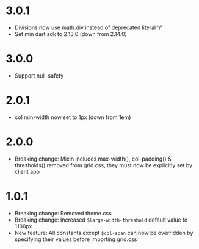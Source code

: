 # 3.0.1
- Divisions now use math.div instead of deprecated literal '/'
- Set min dart sdk to 2.13.0 (down from 2.14.0)
# 3.0.0
- Support null-safety

# 2.0.1
- col min-width now set to 1px (down from 1em)

# 2.0.0
- Breaking change: Mixin includes max-width(), col-padding() & thresholds() removed from grid.css, they must now be explicitly set by client app

# 1.0.1
- Breaking change: Removed theme.css
- Breaking change: Increased `$large-width-threshold` default value to 1100px
- New feature: All constants except `$col-span` can now be overridden by specifying their values before importing grid.css